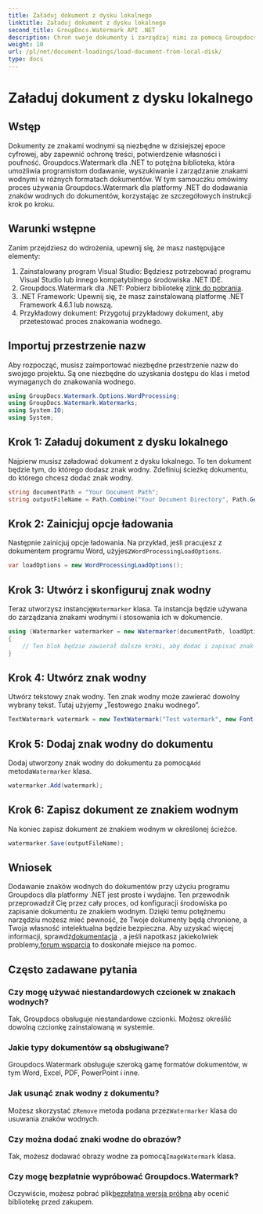 ```yaml
---
title: Załaduj dokument z dysku lokalnego
linktitle: Załaduj dokument z dysku lokalnego
second_title: GroupDocs.Watermark API .NET
description: Chroń swoje dokumenty i zarządzaj nimi za pomocą Groupdocs dla .NET. Postępuj zgodnie z naszym szczegółowym przewodnikiem, aby bezproblemowo dodawać znaki wodne.
weight: 10
url: /pl/net/document-loadings/load-document-from-local-disk/
type: docs
---
```

# Załaduj dokument z dysku lokalnego

## Wstęp
Dokumenty ze znakami wodnymi są niezbędne w dzisiejszej epoce cyfrowej, aby zapewnić ochronę treści, potwierdzenie własności i poufność. Groupdocs.Watermark dla .NET to potężna biblioteka, która umożliwia programistom dodawanie, wyszukiwanie i zarządzanie znakami wodnymi w różnych formatach dokumentów. W tym samouczku omówimy proces używania Groupdocs.Watermark dla platformy .NET do dodawania znaków wodnych do dokumentów, korzystając ze szczegółowych instrukcji krok po kroku.
## Warunki wstępne
Zanim przejdziesz do wdrożenia, upewnij się, że masz następujące elementy:
1. Zainstalowany program Visual Studio: Będziesz potrzebować programu Visual Studio lub innego kompatybilnego środowiska .NET IDE.
2.  Groupdocs.Watermark dla .NET: Pobierz bibliotekę z[link do pobrania](https://releases.groupdocs.com/Watermark/net/).
3. .NET Framework: Upewnij się, że masz zainstalowaną platformę .NET Framework 4.6.1 lub nowszą.
4. Przykładowy dokument: Przygotuj przykładowy dokument, aby przetestować proces znakowania wodnego.
## Importuj przestrzenie nazw
Aby rozpocząć, musisz zaimportować niezbędne przestrzenie nazw do swojego projektu. Są one niezbędne do uzyskania dostępu do klas i metod wymaganych do znakowania wodnego.
```csharp
using GroupDocs.Watermark.Options.WordProcessing;
using GroupDocs.Watermark.Watermarks;
using System.IO;
using System;
```
## Krok 1: Załaduj dokument z dysku lokalnego
Najpierw musisz załadować dokument z dysku lokalnego. To ten dokument będzie tym, do którego dodasz znak wodny.
Zdefiniuj ścieżkę dokumentu, do którego chcesz dodać znak wodny.
```csharp
string documentPath = "Your Document Path";
string outputFileName = Path.Combine("Your Document Directory", Path.GetFileName(documentPath));
```
## Krok 2: Zainicjuj opcje ładowania
 Następnie zainicjuj opcje ładowania. Na przykład, jeśli pracujesz z dokumentem programu Word, użyjesz`WordProcessingLoadOptions`.
```csharp
var loadOptions = new WordProcessingLoadOptions();
```
## Krok 3: Utwórz i skonfiguruj znak wodny
 Teraz utworzysz instancję`Watermarker` klasa. Ta instancja będzie używana do zarządzania znakami wodnymi i stosowania ich w dokumencie.
```csharp
using (Watermarker watermarker = new Watermarker(documentPath, loadOptions))
{
    // Ten blok będzie zawierał dalsze kroki, aby dodać i zapisać znak wodny
}
```
## Krok 4: Utwórz znak wodny
Utwórz tekstowy znak wodny. Ten znak wodny może zawierać dowolny wybrany tekst. Tutaj użyjemy „Testowego znaku wodnego”.
```csharp
TextWatermark watermark = new TextWatermark("Test watermark", new Font("Arial", 12));
```
## Krok 5: Dodaj znak wodny do dokumentu
Dodaj utworzony znak wodny do dokumentu za pomocą`Add` metoda`Watermarker` klasa.
```csharp
watermarker.Add(watermark);
```
## Krok 6: Zapisz dokument ze znakiem wodnym
Na koniec zapisz dokument ze znakiem wodnym w określonej ścieżce.
```csharp
watermarker.Save(outputFileName);
```

## Wniosek
Dodawanie znaków wodnych do dokumentów przy użyciu programu Groupdocs dla platformy .NET jest proste i wydajne. Ten przewodnik przeprowadził Cię przez cały proces, od konfiguracji środowiska po zapisanie dokumentu ze znakiem wodnym. Dzięki temu potężnemu narzędziu możesz mieć pewność, że Twoje dokumenty będą chronione, a Twoja własność intelektualna będzie bezpieczna. 
 Aby uzyskać więcej informacji, sprawdź[dokumentacja](https://tutorials.groupdocs.com/Watermark/net/) , a jeśli napotkasz jakiekolwiek problemy,[forum wsparcia](https://forum.groupdocs.com/c/watermark/19) to doskonałe miejsce na pomoc. 
## Często zadawane pytania
### Czy mogę używać niestandardowych czcionek w znakach wodnych?
Tak, Groupdocs obsługuje niestandardowe czcionki. Możesz określić dowolną czcionkę zainstalowaną w systemie.
### Jakie typy dokumentów są obsługiwane?
Groupdocs.Watermark obsługuje szeroką gamę formatów dokumentów, w tym Word, Excel, PDF, PowerPoint i inne.
### Jak usunąć znak wodny z dokumentu?
 Możesz skorzystać z`Remove` metoda podana przez`Watermarker` klasa do usuwania znaków wodnych.
### Czy można dodać znaki wodne do obrazów?
 Tak, możesz dodawać obrazy wodne za pomocą`ImageWatermark` klasa.
### Czy mogę bezpłatnie wypróbować Groupdocs.Watermark?
 Oczywiście, możesz pobrać plik[bezpłatna wersja próbna](https://releases.groupdocs.com/) aby ocenić bibliotekę przed zakupem.